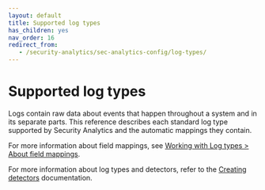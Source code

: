 ```yaml
---
layout: default
title: Supported log types
has_children: yes
nav_order: 16
redirect_from:
   - /security-analytics/sec-analytics-config/log-types/
---
```


# Supported log types

Logs contain raw data about events that happen throughout a system and in its separate parts. This reference describes each standard log type supported by Security Analytics and the automatic mappings they contain.

For more information about field mappings, see [Working with Log types > About field mappings]({{site.url}}{{site.baseurl}}/security-analytics/sec-analytics-config/log-types#about-field-mappings).

For more information about log types and detectors, refer to the [Creating detectors]({{site.url}}{{site.baseurl}}/security-analytics/sec-analytics-config/detectors-config/) documentation.

